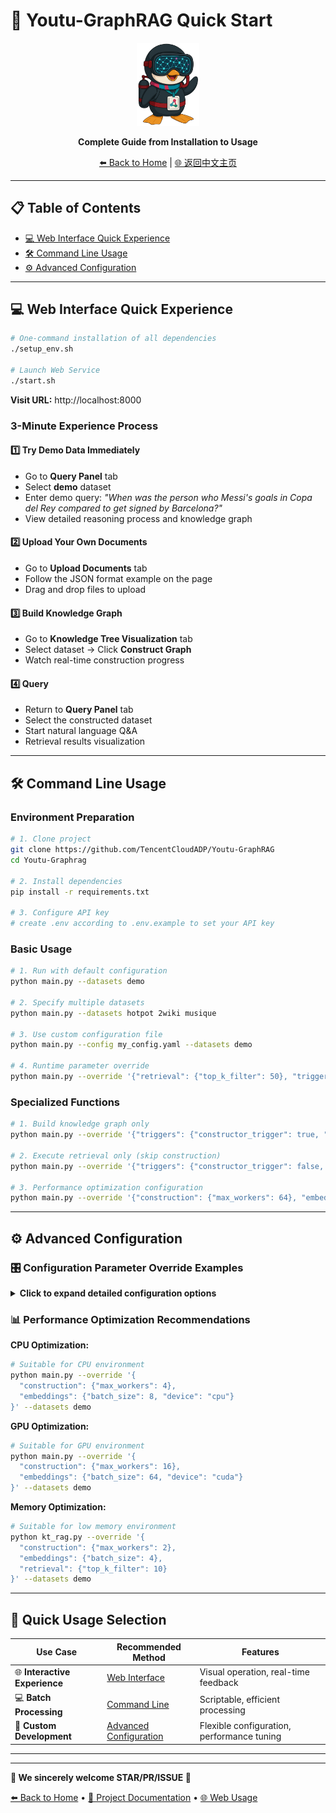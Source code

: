 # 🚀 Youtu-GraphRAG Quick Start

<div align="center">
  <img src="assets/logo.png" alt="Logo" width="100">
  
  **Complete Guide from Installation to Usage**
  
  [⬅️ Back to Home](README.md) | [🌐 返回中文主页](README-CN.md)
</div>

---

## 📋 Table of Contents
- <a href="#web-interface-quick-experience">💻 Web Interface Quick Experience</a>
- <a href="#command-line-usage">🛠️ Command Line Usage</a>
- <a href="#advanced-configuration">⚙️ Advanced Configuration</a>

---

<a id="web-interface-quick-experience"></a>
## 💻 Web Interface Quick Experience

```bash
# One-command installation of all dependencies
./setup_env.sh

# Launch Web Service
./start.sh
```
**Visit URL:** http://localhost:8000

### 3-Minute Experience Process

#### 1️⃣ Try Demo Data Immediately
- Go to **Query Panel** tab
- Select **demo** dataset  
- Enter demo query: *"When was the person who Messi's goals in Copa del Rey compared to get signed by Barcelona?"*
- View detailed reasoning process and knowledge graph

#### 2️⃣ Upload Your Own Documents
- Go to **Upload Documents** tab
- Follow the JSON format example on the page
- Drag and drop files to upload

#### 3️⃣ Build Knowledge Graph
- Go to **Knowledge Tree Visualization** tab
- Select dataset → Click **Construct Graph**
- Watch real-time construction progress

#### 4️⃣ Query
- Return to **Query Panel** tab
- Select the constructed dataset
- Start natural language Q&A
- Retrieval results visualization

---

<a id="command-line-usage"></a>
## 🛠️ Command Line Usage

### Environment Preparation
```bash
# 1. Clone project
git clone https://github.com/TencentCloudADP/Youtu-GraphRAG
cd Youtu-Graphrag

# 2. Install dependencies
pip install -r requirements.txt

# 3. Configure API key
# create .env according to .env.example to set your API key
```

### Basic Usage
```bash
# 1. Run with default configuration
python main.py --datasets demo

# 2. Specify multiple datasets
python main.py --datasets hotpot 2wiki musique

# 3. Use custom configuration file
python main.py --config my_config.yaml --datasets demo

# 4. Runtime parameter override
python main.py --override '{"retrieval": {"top_k_filter": 50}, "triggers": {"mode": "noagent"}}' --datasets demo
```

### Specialized Functions
```bash
# 1. Build knowledge graph only
python main.py --override '{"triggers": {"constructor_trigger": true, "retrieve_trigger": false}}' --datasets demo

# 2. Execute retrieval only (skip construction)
python main.py --override '{"triggers": {"constructor_trigger": false, "retrieve_trigger": true}}' --datasets demo

# 3. Performance optimization configuration
python main.py --override '{"construction": {"max_workers": 64}, "embeddings": {"batch_size": 64}}' --datasets demo
```

---

<a id="advanced-configuration"></a>
## ⚙️ Advanced Configuration

### 🎛️ Configuration Parameter Override Examples

<details>
<summary><strong>Click to expand detailed configuration options</strong></summary>

```bash
# Retrieval related configuration
python main.py --override '{
  "retrieval": {
    "top_k_filter": 30,
    "chunk_similarity_threshold": 0.7,
    "batch_size": 32
  }
}' --datasets demo

# Construction related configuration
python main.py --override '{
  "construction": {
    "max_workers": 32,
    "chunk_size": 512,
    "overlap_size": 50
  }
}' --datasets demo

# Embedding related configuration
python main.py --override '{
  "embeddings": {
    "model_name": "sentence-transformers/all-MiniLM-L6-v2",
    "batch_size": 16,
    "device": "cpu"
  }
}' --datasets demo

# LLM related configuration
python main.py --override '{
  "llm": {
    "model": "gpt-3.5-turbo",
    "temperature": 0.7,
    "max_tokens": 1500
  }
}' --datasets demo
```

</details>

### 📊 Performance Optimization Recommendations

**CPU Optimization:**
```bash
# Suitable for CPU environment
python main.py --override '{
  "construction": {"max_workers": 4},
  "embeddings": {"batch_size": 8, "device": "cpu"}
}' --datasets demo
```

**GPU Optimization:**
```bash
# Suitable for GPU environment
python main.py --override '{
  "construction": {"max_workers": 16},
  "embeddings": {"batch_size": 64, "device": "cuda"}
}' --datasets demo
```

**Memory Optimization:**
```bash
# Suitable for low memory environment
python kt_rag.py --override '{
  "construction": {"max_workers": 2},
  "embeddings": {"batch_size": 4},
  "retrieval": {"top_k_filter": 10}
}' --datasets demo
```

---

## 🎯 Quick Usage Selection

| Use Case | Recommended Method | Features |
|----------|-------------------|----------|
| 🌐 **Interactive Experience** | <a href="#web-interface-quick-experience">Web Interface</a> | Visual operation, real-time feedback |
| 💻 **Batch Processing** | <a href="#command-line-usage">Command Line</a> | Scriptable, efficient processing |
| 🔧 **Custom Development** | <a href="#advanced-configuration">Advanced Configuration</a> | Flexible configuration, performance tuning |


---
---


<div>
  
  **🌟 We sincerely welcome STAR/PR/ISSUE 🌟**
  
  [⬅️ Back to Home](README.md) • [📖 Project Documentation](README-CN.md) • [🌐 Web Usage](WEB_USAGE.md)
  
</div>